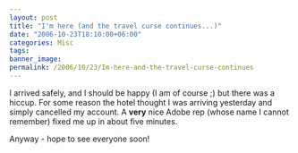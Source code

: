 ```yaml
---
layout: post
title: "I'm here (and the travel curse continues...)"
date: "2006-10-23T18:10:00+06:00"
categories: Misc 
tags: 
banner_image: 
permalink: /2006/10/23/Im-here-and-the-travel-curse-continues
---
```


I arrived safely, and I should be happy (I am of course ;) but there was a hiccup. For some reason the hotel thought I was arriving yesterday and simply cancelled my account. A <b>very</b> nice Adobe rep (whose name I cannot remember) fixed me up in about five minutes.

Anyway - hope to see everyone soon!